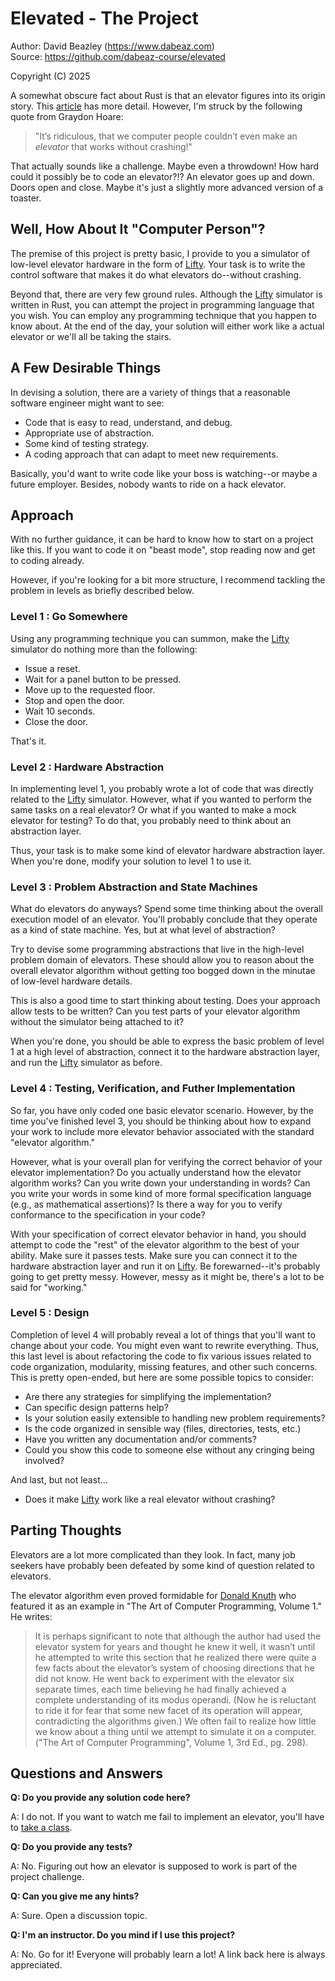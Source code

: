 # Elevated - The Project

Author: David Beazley (https://www.dabeaz.com)  
Source: https://github.com/dabeaz-course/elevated

Copyright (C) 2025

A somewhat obscure fact about Rust is that an elevator figures into
its origin story.  This [article](https://www.technologyreview.com/2023/02/14/1067869/rust-worlds-fastest-growing-programming-language/) has more detail.  However, I'm struck 
by the following quote from Graydon Hoare:

> "It’s ridiculous, that we computer people couldn’t even make an
> *elevator* that works without crashing!"

That actually sounds like a challenge. Maybe even a throwdown! How
hard could it possibly be to code an elevator?!?  An elevator goes up
and down. Doors open and close.  Maybe it's just a slightly more
advanced version of a toaster.

## Well, How About It "Computer Person"?

The premise of this project is pretty basic, I provide to you a
simulator of low-level elevator hardware in the form of
[Lifty](https://github.com/dabeaz/lifty).  Your task is to write the
control software that makes it do what elevators do--without crashing.

Beyond that, there are very few ground rules.  Although the [Lifty](https://github.com/dabeaz/lifty)
simulator is written in Rust, you can attempt the project in
programming language that you wish.  You can employ any programming
technique that you happen to know about.  At the end of the day, 
your solution will either work like a actual elevator or we'll all
be taking the stairs.

## A Few Desirable Things

In devising a solution, there are a variety of things that
a reasonable software engineer might want to see:

* Code that is easy to read, understand, and debug.
* Appropriate use of abstraction.
* Some kind of testing strategy.
* A coding approach that can adapt to meet new requirements.

Basically, you'd want to write code like your boss is watching--or
maybe a future employer.  Besides, nobody wants to ride on a hack
elevator.

## Approach

With no further guidance, it can be hard to know how to start on
a project like this.  If you want to code it on "beast mode", stop
reading now and get to coding already.

However, if you're looking for a bit more structure, I recommend
tackling the problem in levels as briefly described below.

### Level 1 : Go Somewhere

Using any programming technique you can summon, make the [Lifty](https://github.com/dabeaz/lifty)
simulator do nothing more than the following:

* Issue a reset.
* Wait for a panel button to be pressed.
* Move up to the requested floor.
* Stop and open the door.
* Wait 10 seconds.
* Close the door.

That's it. 

### Level 2 : Hardware Abstraction

In implementing level 1, you probably wrote a lot of code that 
was directly related to the [Lifty](https://github.com/dabeaz/lifty) simulator.   However, what if
you wanted to perform the same tasks on a real elevator?  Or
what if you wanted to make a mock elevator for testing?   To do
that, you probably need to think about an abstraction layer.

Thus, your task is to make some kind of elevator hardware abstraction
layer.  When you're done, modify your solution to level 1 to use it.

### Level 3 : Problem Abstraction and State Machines

What do elevators do anyways?   Spend some time thinking about
the overall execution model of an elevator.  You'll probably
conclude that they operate as a kind of state machine.  Yes,
but at what level of abstraction?

Try to devise some programming abstractions that live in the
high-level problem domain of elevators.  These should allow you to
reason about the overall elevator algorithm without getting too bogged
down in the minutae of low-level hardware details.  

This is also a good time to start thinking about testing.  Does your
approach allow tests to be written?  Can you test parts of your
elevator algorithm without the simulator being attached to it?

When you're done, you should be able to express the basic
problem of level 1 at a high level of abstraction, connect it
to the hardware abstraction layer, and run the [Lifty](https://github.com/dabeaz/lifty) simulator
as before.

### Level 4 : Testing, Verification, and Futher Implementation

So far, you have only coded one basic elevator scenario. However, by
the time you've finished level 3, you should be thinking about how to
expand your work to include more elevator behavior associated with
the standard "elevator algorithm." 

However, what is your overall plan for verifying the correct behavior
of your elevator implementation?  Do you actually understand how the
elevator algorithm works?  Can you write down your understanding in
words?  Can you write your words in some kind of more formal
specification language (e.g., as mathematical assertions)?  Is there a
way for you to verify conformance to the specification in your code?

With your specification of correct elevator behavior in hand, you
should attempt to code the "rest" of the elevator algorithm to the best
of your ability.  Make sure it passes tests. Make sure you can 
connect it to the hardware abstraction layer and run it on [Lifty](https://github.com/dabeaz/lifty). 
Be forewarned--it's probably going to get pretty messy.  However,
messy as it might be, there's a lot to be said for "working."

### Level 5 : Design

Completion of level 4 will probably reveal a lot of things that you'll
want to change about your code.  You might even want to rewrite
everything. Thus, this last level is about refactoring the code to fix
various issues related to code organization, modularity, missing
features, and other such concerns.  This is pretty open-ended, but
here are some possible topics to consider:

* Are there any strategies for simplifying the implementation?
* Can specific design patterns help?
* Is your solution easily extensible to handling new problem requirements?
* Is the code organized in sensible way (files, directories, tests, etc.)
* Have you written any documentation and/or comments?
* Could you show this code to someone else without any cringing being involved?

And last, but not least...

* Does it make [Lifty](https://github.com/dabeaz/lifty) work like a real elevator without crashing?

## Parting Thoughts

Elevators are a lot more complicated than they look.  In fact, many 
job seekers have probably been defeated by some kind of question
related to elevators.  

The elevator algorithm even proved formidable for [Donald
Knuth](https://en.wikipedia.org/wiki/Donald_Knuth) who featured it
as an example in "The Art of Computer Programming, Volume 1." He writes:

> It is perhaps significant to note that although the author had used
> the elevator system for years and thought he knew it well, it wasn’t
> until he attempted to write this section that he realized there were
> quite a few facts about the elevator’s system of choosing directions
> that he did not know. He went back to experiment with the elevator
> six separate times, each time believing he had finally achieved a
> complete understanding of its modus operandi. (Now he is reluctant
> to ride it for fear that some new facet of its operation will
> appear, contradicting the algorithms given.) We often fail to
> realize how little we know about a thing until we attempt to
> simulate it on a computer.  ("The Art of Computer Programming", Volume 1, 3rd Ed., pg. 298).

## Questions and Answers

**Q: Do you provide any solution code here?**

A: I do not.  If you want to watch me fail to implement an elevator,
you'll have to [take a class](https://dabeaz.com/courses.html).

**Q: Do you provide any tests?**

A: No. Figuring out how an elevator is supposed to work is part
of the project challenge.

**Q: Can you give me any hints?**

A: Sure.  Open a discussion topic.

**Q: I'm an instructor.  Do you mind if I use this project?**

A: No. Go for it! Everyone will probably learn a lot!  A link
back here is always appreciated. 































